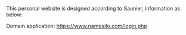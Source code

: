 This personal website is designed according to Saunier, information as below:

Domain application: https://www.namesilo.com/login.php



